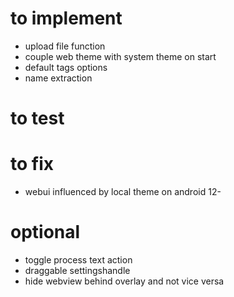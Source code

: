 # to implement
- upload file function
- couple web theme with system theme on start
- default tags options
- name extraction

# to test

# to fix
- webui influenced by local theme on android 12-

# optional
- toggle process text action
- draggable settingshandle
- hide webview behind overlay and not vice versa
